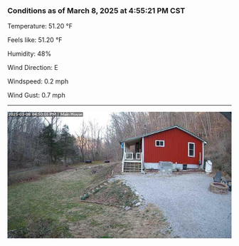 ### Conditions as of March 8, 2025 at 4:55:21 PM CST 

Temperature: 51.20 &deg;F

Feels like: 51.20 &deg;F

Humidity: 48%

Wind Direction: E

Windspeed: 0.2 mph

Wind Gust: 0.7 mph

---

<img src="./images/latest.jpeg"/>

